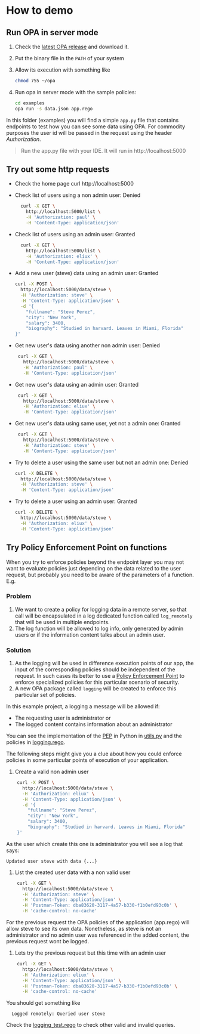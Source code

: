 How to demo
============

## Run OPA in server mode

1. Check the [latest OPA release](https://github.com/open-policy-agent/opa/releases) and download it.
2. Put the binary file in the `PATH` of your system
3. Allow its execution with something like
    ```bash
    chmod 755 ~/opa
    ```
3. Run opa in server mode with the sample policies:

    ```bash
    cd examples
    opa run -s data.json app.rego
    ```
    
In this folder (examples) you will find a simple ``app.py`` file that contains endpoints to test how you can see some
data using OPA. For commodity purposes the user id will be passed in the request using the header *Authorization*.

> Run the app.py file with your IDE. It will run in http://localhost:5000


## Try out some http requests

- Check the home page
    curl http://localhost:5000

- Check list of users using a non admin user: Denied
  ```bash
    curl -X GET \
      http://localhost:5000/list \
      -H 'Authorization: paul' \
      -H 'Content-Type: application/json'
    ```
    
- Check list of users using an admin user: Granted
  ```bash
    curl -X GET \
      http://localhost:5000/list \
      -H 'Authorization: eliux' \
      -H 'Content-Type: application/json'
    ```

- Add a new user (steve) data using an admin user: Granted
    ```bash 
    curl -X POST \
      http://localhost:5000/data/steve \
      -H 'Authorization: steve' \
      -H 'Content-Type: application/json' \
      -d '{
        "fullname": "Steve Perez",
        "city": "New York",
        "salary": 3400,
        "biography": "Studied in harvard. Leaves in Miami, Florida"
    }'
    ```
 
 - Get new user's data using another non admin user: Denied
   ```bash
    curl -X GET \
      http://localhost:5000/data/steve \
      -H 'Authorization: paul' \
      -H 'Content-Type: application/json'
    ```
 
 - Get new user's data using an admin user: Granted
   ```bash
    curl -X GET \
      http://localhost:5000/data/steve \
      -H 'Authorization: eliux' \
      -H 'Content-Type: application/json'
    ``` 
    
 - Get new user's data using same user, yet not a admin one: Granted
   ```bash
    curl -X GET \
      http://localhost:5000/data/steve \
      -H 'Authorization: steve' \
      -H 'Content-Type: application/json'
    ```
    
- Try to delete a user using the same user but not an admin one: Denied
    ```bash
    curl -X DELETE \
      http://localhost:5000/data/steve \
      -H 'Authorization: steve' \
      -H 'Content-Type: application/json'
    ```
    
- Try to delete a user using an admin user: Granted
    ```bash
    curl -X DELETE \
      http://localhost:5000/data/steve \
      -H 'Authorization: eliux' \
      -H 'Content-Type: application/json'
    ```
    
## Try Policy Enforcement Point on functions
When you try to enforce policies beyond the endpoint layer you may not want to evaluate policies just depending on the data 
related to the user request, but probably you need to be aware of the parameters of a function. E.g.

 
### Problem
1. We want to create a policy for logging data in a remote server, so that call will be encapsulated in a log dedicated
 function called `log_remotely` that will be used in multiple endpoints.
2. The log function will be allowed to log info, only generated by admin users or if the information content talks about
an admin user.

### Solution
1. As the logging will be used in difference execution points of our app, the input of the corresponding policies should
be independent of the request. In such cases its better to use a [Policy Enforcement Point][PEP] to enforce specialized
policies for this particular scenario of security.
2. A new OPA package called `logging` will be created to enforce this particular set of policies.

In this example project, a logging a message will be allowed if:

* The requesting user is administrator
or
* The logged content contains information about an administrator

You can see the implementation of the [PEP][PEP] in Python in [utils.py](utils.py) and the policies in [logging.rego](logging.rego).

The following steps might give you a clue about how you could enforce policies in some particular points of execution of your application.

1. Create a valid non admin user

```bash 
    curl -X POST \
      http://localhost:5000/data/steve \
      -H 'Authorization: eliux' \
      -H 'Content-Type: application/json' \
      -d '{
        "fullname": "Steve Perez",
        "city": "New York",
        "salary": 3400,
        "biography": "Studied in harvard. Leaves in Miami, Florida"
    }'
```
As the user which create this one is administrator you will see a log that says:

```
Updated user steve with data {...}
```

1. List the created user data with a non valid user

```bash
    curl -X GET \
      http://localhost:5000/data/steve \
      -H 'Authorization: steve' \
      -H 'Content-Type: application/json' \
      -H 'Postman-Token: dba83620-3117-4a57-b330-f1b0efd93c0b' \
      -H 'cache-control: no-cache'
```

For the previous request the OPA policies of the application (app.rego) will allow steve to see its own data. Nonetheless, as steve is not an administrator and no admin user was referenced in the added content, the previous request wont be logged. 

1. Lets try the previous request but this time with an admin user

```bash
    curl -X GET \
      http://localhost:5000/data/steve \
      -H 'Authorization: eliux' \
      -H 'Content-Type: application/json' \
      -H 'Postman-Token: dba83620-3117-4a57-b330-f1b0efd93c0b' \
      -H 'cache-control: no-cache'
```

You should get something like

```
  Logged remotely: Queried user steve
```

Check the [logging_test.rego](logging_test.rego) to check other valid and invalid queries.

[PEP]: https://tools.ietf.org/html/rfc2904#section-4.4
